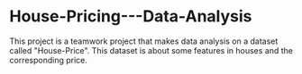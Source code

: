 # House-Pricing---Data-Analysis
This project is a teamwork project that makes data analysis on a dataset called "House-Price". This dataset is about some features in houses and the corresponding price.
